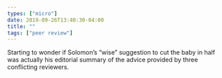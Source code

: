 ```yaml
---
types: ["micro"]
date: 2019-09-26T13:40:30-04:00
title: ""
tags: ["peer review"]
---
```

Starting to wonder if Solomon’s “wise” suggestion to cut the baby in half was actually his editorial summary of the advice provided by three conflicting reviewers.
